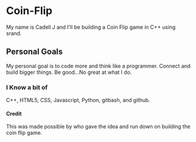 # Coin-Flip
My name is Cadell J and I'll be building a Coin Flip game in C++ using srand.

## Personal Goals
My personal goal is to code more and think like a programmer.
Connect and build bigger things.
Be good...No great at what I do.

### I Know a bit of
C++, HTML5, CSS, Javascript, Python, gitbash, and github.

#### Credit
This was made possible by who gave the idea and run down on building the coin flip game.
